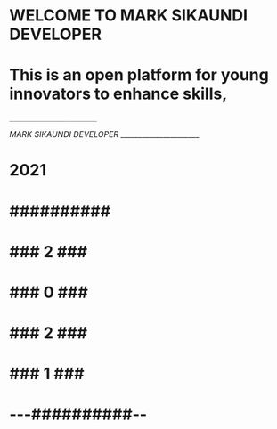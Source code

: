 # <h1>WELCOME TO MARK SIKAUNDI DEVELOPER</h1>
# This is an open platform for young innovators to enhance skills, 
    ______________________

*MARK SIKAUNDI DEVELOPER*
    ______________________
#       2021      
#                 
#    ##########   #             
#    ### 2  ###   #
#    ### 0  ###   #
#    ### 2  ###   #
#    ### 1  ###   #
# ---##########-- #

 